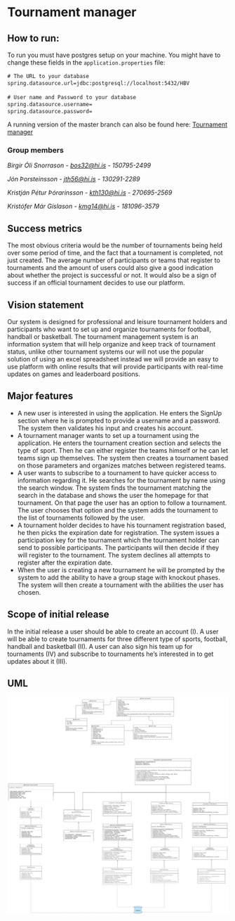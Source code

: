 # Tournament manager

## How to run:

To run you must have postgres setup on your machine. You might have to change these fields in the `application.properties` file:

    # The URL to your database
    spring.datasource.url=jdbc:postgresql://localhost:5432/HBV
    
    # User name and Password to your database
    spring.datasource.username=
    spring.datasource.password=
    
A running version of the master branch can also be found here: [Tournament manager](https://tournament-management.herokuapp.com)

### Group members

*Birgir Óli Snorrason       - bos32@hi.is	 - 150795-2499*

*Jón Þorsteinsson           - jth56@hi.is	 - 130291-2289*

*Kristján Pétur Þórarinsson - kth130@hi.is - 270695-2569*

*Kristófer Már Gíslason	    - kmg14@hi.is  - 181096-3579*

## Success metrics

The most obvious criteria would be the number of tournaments being held over some period of time, and the fact that a tournament is completed, not just created. The average number of participants or teams that register to tournaments and the amount of 
users could also give a good indication about whether the project is successful or not. It would also be a sign of success if an official tournament decides to use our platform.

## Vision statement

Our system is designed for professional and leisure tournament holders and participants   who want to set up and organize tournaments for football, handball or basketball. The tournament management system is an information system that will help organize and keep track of tournament status, unlike other tournament systems our will not use the popular solution of using an excel spreadsheet instead we will provide an easy to use platform with online results that will provide participants with real-time updates on games and leaderboard positions.

## Major features
+ A new user is interested in using the application. He enters the SignUp section where he is prompted to provide a username and a password. The system then validates his input and creates his account.
+ A tournament manager wants to set up a tournament using the application. He enters the tournament creation section and selects the type of sport. Then he can either register the teams himself or he can let teams sign up themselves. The system then creates a tournament based on those parameters and organizes matches between registered teams.
+ A user wants to subscribe to a tournament to have quicker access to information regarding it. He searches for the tournament by name using the search window. The system finds the tournament matching the search in the database and shows the user the homepage for that tournament. On that page the user has an option to follow a tournament. The user chooses that option and the system adds the tournament to the list of tournaments followed by the user.
+ A tournament holder decides to have his tournament registration based, he then picks the expiration date for registration. The system issues a participation key for the tournament which the tournament holder can send to possible participants. The participants will then decide if they will register to the tournament. The system declines all attempts to register after the expiration date.
+ When the user is creating a new tournament he will be prompted by the system to add the ability to have a group stage with knockout phases. The system will then create a tournament with the abilities the user has chosen.




## Scope of initial release

In the initial release a user should be able to create an account (I). A user will be able to create tournaments for three different type of sports, football, handball and basketball (II).  A user can also sign his team up for tournaments (IV) and subscribe to tournaments he’s interested in to get updates about it (III). 

## UML

![](UML.png)
